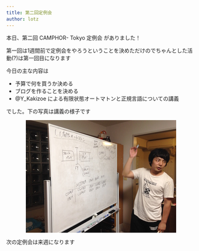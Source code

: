 ```yaml
---
title: 第二回定例会
author: lotz
---
```


本日、第二回 CAMPHOR- Tokyo 定例会 がありました！

第一回は1週間前で定例会をやろうということを決めただけのでちゃんとした活動(?)は第一回目になります

今日の主な内容は

* 予算で何を買うか決める
* ブログを作ることを決める
* @Y_Kakizoe による有限状態オートマトンと正規言語についての講義

でした。下の写真は講義の様子です

<img src="/images/2016-05-21/lecture.jpg" style="display: block;margin: 0 auto;"/>

次の定例会は来週になります
